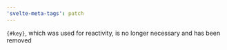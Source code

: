 ```yaml
---
'svelte-meta-tags': patch
---
```


`{#key}`, which was used for reactivity, is no longer necessary and has been removed
